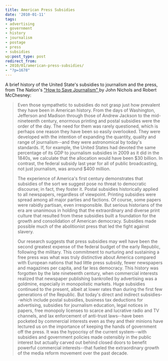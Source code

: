 ```yaml
---
title: American Press Subsidies
date: '2010-01-11'
tags:
- advertising
- government
- history
- journalism
- postage
- press
- subsidies
wp:post_type: post
redirect_from:
- 2010/01/american-press-subsidies/
- "?p=1678"
---
```


A brief history of the United State's subsidies to journalism and the press, from The Nation's ["How to Save Journalism" ](http://www.thenation.com/doc/20100125/nichols_mcchesney/single) by John Nichols and Robert McChesney:

> Even those sympathetic to subsidies do not grasp just how prevalent they have been in American history. From the days of Washington, Jefferson and Madison through those of Andrew Jackson to the mid-nineteenth century, enormous printing and postal subsidies were the order of the day. The need for them was rarely questioned, which is perhaps one reason they have been so easily overlooked. They were developed with the intention of expanding the quantity, quality and range of journalism--and they were astronomical by today's standards. If, for example, the United States had devoted the same percentage of its GDP to journalism subsidies in 2009 as it did in the 1840s, we calculate that the allocation would have been $30 billion. In contrast, the federal subsidy last year for all of public broadcasting, not just journalism, was around $400 million.
>
> The experience of America's first century demonstrates that subsidies of the sort we suggest pose no threat to democratic discourse; in fact, they foster it. Postal subsidies historically applied to all newspapers, regardless of viewpoint. Printing subsidies were spread among all major parties and factions. Of course, some papers were rabidly partisan, even irresponsible. But serious historians of the era are unanimous in holding that the extraordinary and diverse print culture that resulted from these subsidies built a foundation for the growth and consolidation of American democracy. Subsidies made possible much of the abolitionist press that led the fight against slavery.
>
> Our research suggests that press subsidies may well have been the second greatest expense of the federal budget of the early Republic, following the military. This commitment to nurturing and sustaining a free press was what was truly distinctive about America compared with European nations that had little press subsidy, fewer newspapers and magazines per capita, and far less democracy. This history was forgotten by the late nineteenth century, when commercial interests realized that newspaper publishing bankrolled by advertising was a goldmine, especially in monopolistic markets. Huge subsidies continued to the present, albeit at lower rates than during the first few generations of the Republic. But today's direct and indirect subsidies--which include postal subsidies, business tax deductions for advertising, subsidies for journalism education, legal notices in papers, free monopoly licenses to scarce and lucrative radio and TV channels, and lax enforcement of anti-trust laws--have been pocketed by commercial interests even as they and their minions have lectured us on the importance of keeping the hands of government off the press. It was the hypocrisy of the current system--with subsidies and government policies made ostensibly in the public interest but actually carved out behind closed doors to benefit powerful commercial interests--that fueled the extraordinary growth of the media reform movement over the past decade.
